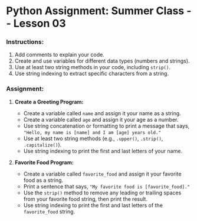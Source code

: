 # Python Assignment: Summer Class -- Lesson 03

### Instructions:
1. Add comments to explain your code.
2. Create and use variables for different data types (numbers and strings).
3. Use at least two string methods in your code, including `strip()`.
4. Use string indexing to extract specific characters from a string.

### Assignment:

1. **Create a Greeting Program:**
   - Create a variable called `name` and assign it your name as a string.
   - Create a variable called `age` and assign it your age as a number.
   - Use string concatenation or formatting to print a message that says, `"Hello, my name is [name] and I am [age] years old."`
   - Use at least two string methods (e.g., `.upper()`, `.strip()`, `.capitalize()`).
   - Use string indexing to print the first and last letters of your name.

2. **Favorite Food Program:**
   - Create a variable called `favorite_food` and assign it your favorite food as a string.
   - Print a sentence that says, `"My favorite food is [favorite_food]."`
   - Use the `strip()` method to remove any leading or trailing spaces from your favorite food string, then print the result.
   - Use string indexing to print the first and last letters of the `favorite_food` string.
